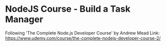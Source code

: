 # NodeJS Course - Build a Task Manager

Following 'The Complete Node.js Developer Course' by Andrew Mead 
Link: https://www.udemy.com/course/the-complete-nodejs-developer-course-2/